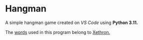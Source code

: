 # Hangman
A simple hangman game created on *VS Code* using **Python 3.11.**

The [words](hangman/words.txt) used in this program belong to [Xethron.](https://github.com/Xethron)
